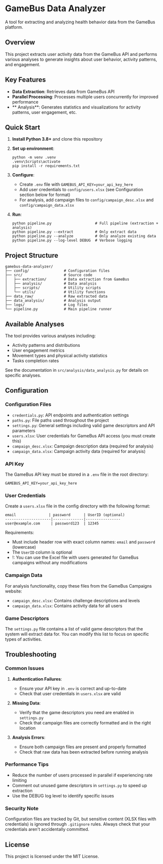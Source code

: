 # GameBus Data Analyzer

A tool for extracting and analyzing health behavior data from the GameBus platform.

## Overview

This project extracts user activity data from the GameBus API and performs various analyses to generate insights about user behavior, activity patterns, and engagement.

## Key Features

- **Data Extraction**: Retrieves data from GameBus API
- **Parallel Processing**: Processes multiple users concurrently for improved performance
- ** Analysis**: Generates statistics and visualizations for activity patterns, user engagement, etc.

## Quick Start

1. **Install Python 3.8+** and clone this repository
2. **Set up environment**: 
   ```
   python -m venv .venv
   .venv\Scripts\activate
   pip install -r requirements.txt
   ```
3. **Configure**:
   - Create `.env` file with `GAMEBUS_API_KEY=your_api_key_here`
   - Add user credentials to `config/users.xlsx` (see Configuration section below for format)
   - For analysis, add campaign files to `config/campaign_desc.xlsx` and `config/campaign_data.xlsx`

4. **Run**:
   ```
   python pipeline.py                    # Full pipeline (extraction + analysis)
   python pipeline.py --extract          # Only extract data
   python pipeline.py --analyze          # Only analyze existing data
   python pipeline.py --log-level DEBUG  # Verbose logging
   ```

## Project Structure

```
gamebus-data-analyzer/
├── config/                # Configuration files
├── src/                   # Source code
│   ├── extraction/        # Data extraction from GameBus
│   ├── analysis/          # Data analysis
│   ├── scripts/           # Utility scripts
│   └── utils/             # Utility functions
├── data_raw/              # Raw extracted data
├── data_analysis/         # Analysis output
├── logs/                  # Log files
└── pipeline.py            # Main pipeline runner
```

## Available Analyses

The tool provides various analyses including:
- Activity patterns and distributions
- User engagement metrics
- Movement types and physical activity statistics
- Tasks completion rates

See the documentation in `src/analysis/data_analysis.py` for details on specific analyses.


## Configuration

### Configuration Files

- `credentials.py`: API endpoints and authentication settings
- `paths.py`: File paths used throughout the project
- `settings.py`: General settings including valid game descriptors and API parameters
- `users.xlsx`: User credentials for GameBus API access (you must create this)
- `campaign_desc.xlsx`: Campaign description data (required for analysis)
- `campaign_data.xlsx`: Campaign activity data (required for analysis)

### API Key

The GameBus API key must be stored in a `.env` file in the root directory:

```
GAMEBUS_API_KEY=your_api_key_here
```

### User Credentials

Create a `users.xlsx` file in the config directory with the following format:

```
email               | password      | UserID (optional)
---------------------|--------------|----------------
user@example.com     | password123  | 12345
```

Requirements:
- Must include header row with exact column names: `email` and `password` (lowercase)
- The `UserID` column is optional
- !: You can use the Excel file with users generated for GameBus campaigns without any modifications

### Campaign Data

For analysis functionality, copy these files from the GameBus Campaigns website:
- `campaign_desc.xlsx`: Contains challenge descriptions and levels
- `campaign_data.xlsx`: Contains activity data for all users

### Game Descriptors

The `settings.py` file contains a list of valid game descriptors that the system will extract data for. You can modify this list to focus on specific types of activities.

## Troubleshooting

### Common Issues

1. **Authentication Failures**:
   - Ensure your API key in `.env` is correct and up-to-date
   - Check that user credentials in `users.xlsx` are valid

2. **Missing Data**:
   - Verify that the game descriptors you need are enabled in `settings.py`
   - Check that campaign files are correctly formatted and in the right location

3. **Analysis Errors**:
   - Ensure both campaign files are present and properly formatted
   - Check that raw data has been extracted before running analysis

### Performance Tips

- Reduce the number of users processed in parallel if experiencing rate limiting
- Comment out unused game descriptors in `settings.py` to speed up extraction
- Use the DEBUG log level to identify specific issues

### Security Note

Configuration files are tracked by Git, but sensitive content (XLSX files with credentials) is ignored through `.gitignore` rules. Always check that your credentials aren't accidentally committed.

## License

This project is licensed under the MIT License.